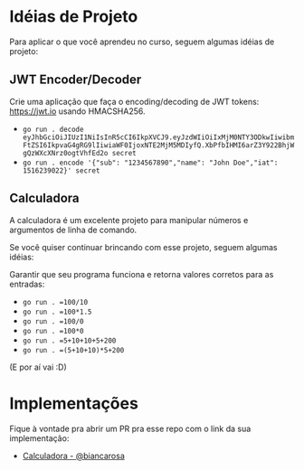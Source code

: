 # Idéias de Projeto

Para aplicar o que você aprendeu no curso, seguem algumas idéias de projeto:

## JWT Encoder/Decoder

Crie uma aplicação que faça o encoding/decoding de JWT tokens: https://jwt.io usando HMACSHA256.

- `go run . decode eyJhbGciOiJIUzI1NiIsInR5cCI6IkpXVCJ9.eyJzdWIiOiIxMjM0NTY3ODkwIiwibmFtZSI6IkpvaG4gRG9lIiwiaWF0IjoxNTE2MjM5MDIyfQ.XbPfbIHMI6arZ3Y922BhjWgQzWXcXNrz0ogtVhfEd2o secret`
- `go run . encode '{"sub": "1234567890","name": "John Doe","iat": 1516239022}' secret`

## Calculadora

A calculadora é um excelente projeto para manipular números e argumentos de linha de comando.

Se você quiser continuar brincando com esse projeto, seguem algumas idéias:

Garantir que seu programa funciona e retorna valores corretos para as entradas:

- `go run . =100/10`
- `go run . =100*1.5`
- `go run . =100/0`
- `go run . =100*0`
- `go run . =5+10+10+5+200`
- `go run . =(5+10+10)*5+200`

(E por aí vai :D)

# Implementações

Fique à vontade pra abrir um PR pra esse repo com o link da sua implementação:

- [Calculadora - @biancarosa](https://github.com/biancarosa/go-essentials/tree/main/code-examples/calc)


